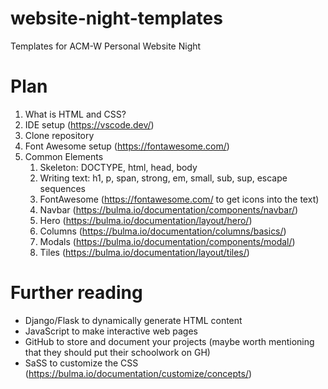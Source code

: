 # website-night-templates
Templates for ACM-W Personal Website Night

# Plan
1. What is HTML and CSS?
2. IDE setup (https://vscode.dev/)
4. Clone repository
3. Font Awesome setup (https://fontawesome.com/)
5. Common Elements
   1. Skeleton: DOCTYPE, html, head, body
   2. Writing text: h1, p, span, strong, em, small, sub, sup, escape sequences
   3. FontAwesome (https://fontawesome.com/ to get icons into the text)
   4. Navbar (https://bulma.io/documentation/components/navbar/)
   5. Hero (https://bulma.io/documentation/layout/hero/)
   6. Columns (https://bulma.io/documentation/columns/basics/)
   7. Modals (https://bulma.io/documentation/components/modal/)
   8. Tiles (https://bulma.io/documentation/layout/tiles/)
   
# Further reading
- Django/Flask to dynamically generate HTML content
- JavaScript to make interactive web pages
- GitHub to store and document your projects (maybe worth mentioning that they should put their schoolwork on GH)
- SaSS to customize the CSS (https://bulma.io/documentation/customize/concepts/)
